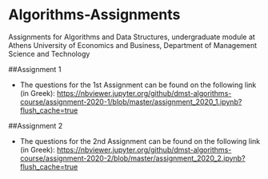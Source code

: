 # Algorithms-Assignments

Assignments for Algorithms and Data Structures, undergraduate module at Athens University of Economics and Business, Department of Management Science and Technology

##Assignment 1
- The questions for the 1st Assignment can be found on the following link (in Greek): https://nbviewer.jupyter.org/github/dmst-algorithms-course/assignment-2020-1/blob/master/assignment_2020_1.ipynb?flush_cache=true

##Assignment 2
- The questions for the 2nd Assignment can be found on the following link (in Greek): https://nbviewer.jupyter.org/github/dmst-algorithms-course/assignment-2020-2/blob/master/assignment_2020_2.ipynb?flush_cache=true

